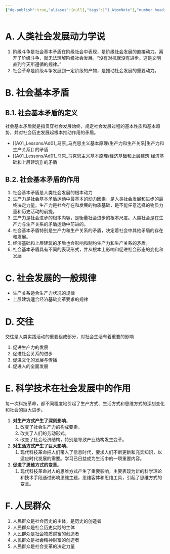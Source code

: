 ```yaml
---
{"dg-publish":true,"aliases":[null],"tags":["1_AtomNote"],"number headings":"auto, first-level 1, max 6, A.1.","Created-Date":"2024-01-07 13:29:10","Modified-Date":"2024-04-18 11:53:17","permalink":"/A01_Lessons/Ad01_马原_马克思主义基本原理/人类社会发展动力学说/","dgPassFrontmatter":true}
---
```






# A. 人类社会发展动力学说

1. 阶级斗争是社会基本矛盾在阶级社会中表现，是阶级社会发展的直接动力。离开了阶级斗争，就无法理解阶级社会发展。“没有对抗就没有进步。这是文明直到今天所遵循的规律。”
2. 社会革命是阶级斗争发展到一定阶级的产物，是推动社会发展的重要动力。




# B. 社会基本矛盾

## B.1. 社会基本矛盾的定义

社会基本矛盾就是指贯穿社会发展始终，规定社会发展过程的基本性质和基本趋势，并对社会历史发展起根本推动作用的矛盾。

- [[A01_Lessons/Ad01_马原_马克思主义基本原理/生产力和生产关系\|生产力和生产关系]] 的矛盾
- [[A01_Lessons/Ad01_马原_马克思主义基本原理/经济基础和上层建筑\|经济基础和上层建筑]] 的矛盾


## B.2. 社会基本矛盾的作用

1. 社会基本矛盾是人类社会发展的根本动力
2. 生产力是社会基本矛盾运动中最基本的动力因素，是人类社会发展和进步的最终决定力量。生产力是社会存在和发展的物质基础，是不能任意选择的物质力量和历史活动的前提。
3. 生产力是社会进步的根本内容，是衡量社会进步的根本尺度。人类社会是在生产力与生产关系的矛盾运动中前进的。
4. 社会基本矛盾特别是生产力和生产关系的矛盾，决定着社会中其他矛盾的存在和发展。
5. 经济基础和上层建筑的矛盾也会影响和制约生产力和生产关系的矛盾。
6. 社会基本矛盾具有不同的表现形式，并从根本上影响和促进社会形态的变化和发展




# C. 社会发展的一般规律

- 生产关系适合生产力状况的规律
- 上层建筑适合经济基础变革要求的规律




# D. 交往

交往是人类实践活动的重要组成部分，对社会生活有着重要的影响

1. 促进生产力的发展
2. 促进社会关系的进步
3. 促进文化的发展与传播
4. 促进人的全面发展




# E. 科学技术在社会发展中的作用

每一次科技革命，都不同程度地引起了生产方式、生活方式和思维方式的深刻变化和社会的巨大进步。
1. **对生产方式产生了深刻影响**。
	1. 改变了社会生产力的构成要素。
	2. 改变了人们的劳动形式。
	3. 改变了社会经济结构，特别是导致产业结构发生变革。
2. **对生活方式产生了巨大影响**。
	1. 现代科技革命把人们带人了信息时代，要求人们不断更新和充实知识，以适应时代发展的需要。学习已日益成为生活中的一项重要内容。
3. **促进了思维方式的变革**。
	1. 现代科技革命对人的思维方式产生了重要影响，主要表现为新的科学理论和技术手段通过影响思维主题，思维客体和思维工具，引起了思维方式的变革。




# F. 人民群众

1. 人民群众是社会历史的主体，是历史的创造者
2. 人民群众是社会历史实践的主体
3. 人民群众是社会物质财富的创造者
4. 人民群众是社会精神财富的创造者
5. 人民群众是社会变革的决定力量

